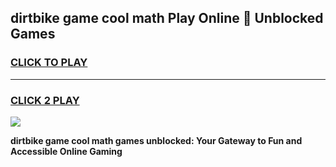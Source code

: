 
## dirtbike game cool math Play Online 👋 Unblocked Games
<h3>
<a href="https://news.freeplayer.one?title=dirtbike_game_cool_math&ref=17CMG">CLICK TO PLAY</a></h3>
<hr>

<h3>
<a href="https://news.freeplayer.one?title=dirtbike_game_cool_math&ref=17CMG">CLICK 2 PLAY</a>
  
</h3>

<a href="https://news.freeplayer.one?title=dirtbike_game_cool_math&ref=17CMG/"><img src="https://clearcache.store/games.png"></a>


**dirtbike game cool math games unblocked: Your Gateway to Fun and Accessible Online Gaming**
